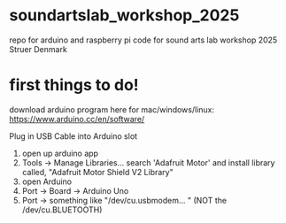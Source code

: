 # soundartslab_workshop_2025
repo for arduino and raspberry pi code for sound arts lab workshop 2025 Struer Denmark


# first things to do! 

download arduino program here for mac/windows/linux: 
https://www.arduino.cc/en/software/

Plug in USB Cable into Arduino slot 

1. open up arduino app
2. Tools -> Manage Libraries... search 'Adafruit Motor' and install library called, "Adafruit Motor Shield V2 Library"
3. open Arduino 
4. Port -> Board -> Arduino Uno 
5. Port -> something like "/dev/cu.usbmodem... " (NOT the /dev/cu.BLUETOOTH)




